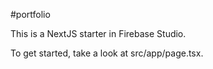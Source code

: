 #portfolio

This is a NextJS starter in Firebase Studio.

To get started, take a look at src/app/page.tsx.

